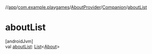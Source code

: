 //[app](../../../../index.md)/[com.example.playgames](../../index.md)/[AboutProvider](../index.md)/[Companion](index.md)/[aboutList](about-list.md)

# aboutList

[androidJvm]\
val [aboutList](about-list.md): [List](https://kotlinlang.org/api/latest/jvm/stdlib/kotlin.collections/-list/index.html)&lt;[About](../../-about/index.md)&gt;

